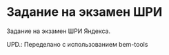 Задание на экзамен ШРИ
======================

Задание на экзамен ШРИ Яндекса.

UPD.: Переделано с использованием bem-tools 